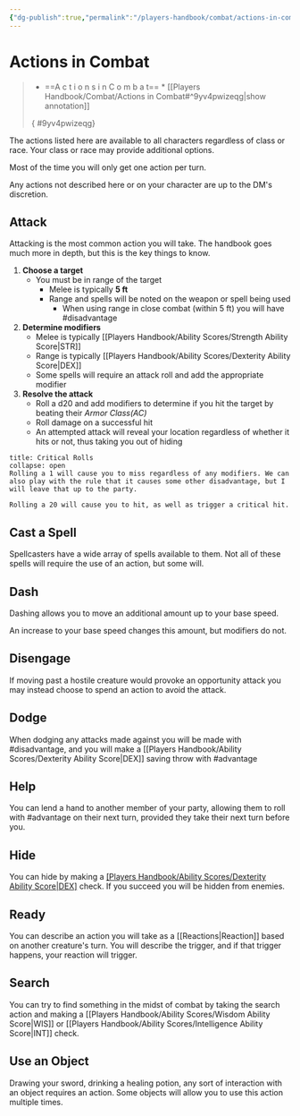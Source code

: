 ```yaml
---
{"dg-publish":true,"permalink":"/players-handbook/combat/actions-in-combat/","tags":["combat"],"noteIcon":""}
---
```



# Actions in Combat

>
>* ==A c t i o n s   i n   C o m b a t== *
>[[Players Handbook/Combat/Actions in Combat#^9yv4pwizeqg\|show annotation]]
>
>
>
>{ #9yv4pwizeqg}


The actions listed here are available to all characters regardless of class or race. Your class or race may provide additional options. 

Most of the time you will only get one action per turn.

Any actions not described here or on your character are up to the DM's discretion.

## Attack

Attacking is the most common action you will take. The handbook goes much more in depth, but this is the key things to know.

1. **Choose a target**
	- You must be in range of the target
		- Melee is typically **5 ft**
		- Range and spells will be noted on the weapon or spell being used
			- When using range in close combat (within 5 ft) you will have #disadvantage
2. **Determine modifiers**
	- Melee is typically [[Players Handbook/Ability Scores/Strength Ability Score\|STR]]
	- Range is typically [[Players Handbook/Ability Scores/Dexterity Ability Score\|DEX]]
	- Some spells will require an attack roll and add the appropriate modifier
3. **Resolve the attack**
	- Roll a d20 and add modifiers to determine if you hit the target by beating their *Armor Class(AC)*
	- Roll damage on a successful hit
	- An attempted attack will reveal your location regardless of whether it hits or not, thus taking you out of hiding

```ad-info
title: Critical Rolls
collapse: open
Rolling a 1 will cause you to miss regardless of any modifiers. We can also play with the rule that it causes some other disadvantage, but I will leave that up to the party.

Rolling a 20 will cause you to hit, as well as trigger a critical hit.
```

## Cast a Spell

Spellcasters have a wide array of spells available to them. Not all of these spells will require the use of an action, but some will.

## Dash

Dashing allows you to move an additional amount up to your base speed.

An increase to your base speed changes this amount, but modifiers do not.

## Disengage

If moving past a hostile creature would provoke an opportunity attack you may instead choose to spend an action to avoid the attack.

## Dodge

When dodging any attacks made against you will be made with #disadvantage, and you will make a [[Players Handbook/Ability Scores/Dexterity Ability Score\|DEX]] saving throw with #advantage 

## Help

You can lend a hand to another member of your party, allowing them to roll with #advantage on their next turn, provided they take their next turn before you.

## Hide

You can hide by making a [[Players Handbook/Ability Scores/Dexterity Ability Score\|DEX]]([[Stealth\|Stealth]]) check. If you succeed you will be hidden from enemies.

## Ready

You can describe an action you will take as a [[Reactions\|Reaction]] based on another creature's turn. You will describe the trigger, and if that trigger happens, your reaction will trigger.

## Search

You can try to find something in the midst of combat by taking the search action and making a [[Players Handbook/Ability Scores/Wisdom Ability Score\|WIS]] or [[Players Handbook/Ability Scores/Intelligence Ability Score\|INT]] check.

## Use an Object

Drawing your sword, drinking a healing potion, any sort of interaction with an object requires an action. Some objects will allow you to use this action multiple times.


